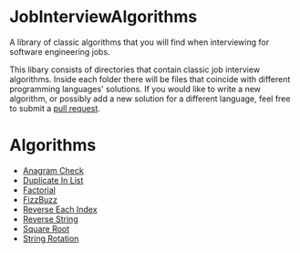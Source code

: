# JobInterviewAlgorithms
A library of classic algorithms that you will find when interviewing for software engineering jobs.

This libary consists of directories that contain classic job interview algorithms. Inside each folder there will be
files that coincide with different programming languages' solutions. If you would like to write a new algorithm, or possibly add a new
solution for a different language, feel free to submit a [pull request](https://github.com/AustinTice/JobInterviewAlgorithms/pulls).

# Algorithms
* [Anagram Check](https://github.com/AustinTice/JobInterviewAlgorithms/tree/master/AnagramCheck)
* [Duplicate In List](https://github.com/AustinTice/JobInterviewAlgorithms/tree/master/DuplicateInList)
* [Factorial](https://github.com/AustinTice/JobInterviewAlgorithms/tree/master/Factorial)
* [FizzBuzz](https://github.com/AustinTice/JobInterviewAlgorithms/tree/master/FizzBuzz)
* [Reverse Each Index](https://github.com/AustinTice/JobInterviewAlgorithms/tree/master/ReverseEachIndex)
* [Reverse String](https://github.com/AustinTice/JobInterviewAlgorithms/tree/master/ReverseString)
* [Square Root](https://github.com/AustinTice/JobInterviewAlgorithms/tree/dev/SquareRoot)
* [String Rotation](https://github.com/AustinTice/JobInterviewAlgorithms/tree/master/StringRotation)
